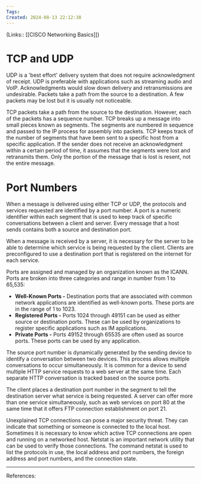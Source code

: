 ```yaml
---
Tags: 
Created: 2024-08-13 22:12:38
---
```

(Links:: [[CISCO Networking Basics]])
# TCP and UDP
  
UDP is a 'best effort' delivery system that does not require acknowledgment of receipt. UDP is preferable with applications such as streaming audio and VoIP. Acknowledgments would slow down delivery and retransmissions are undesirable. Packets take a path from the source to a destination. A few packets may be lost but it is usually not noticeable.

TCP packets take a path from the source to the destination. However, each of the packets has a sequence number. TCP breaks up a message into small pieces known as segments. The segments are numbered in sequence and passed to the IP process for assembly into packets. TCP keeps track of the number of segments that have been sent to a specific host from a specific application. If the sender does not receive an acknowledgment within a certain period of time, it assumes that the segments were lost and retransmits them. Only the portion of the message that is lost is resent, not the entire message.
# Port Numbers
When a message is delivered using either TCP or UDP, the protocols and services requested are identified by a port number. A port is a numeric identifier within each segment that is used to keep track of specific conversations between a client and server. Every message that a host sends contains both a source and destination port.

When a message is received by a server, it is necessary for the server to be able to determine which service is being requested by the client. Clients are preconfigured to use a destination port that is registered on the internet for each service.

Ports are assigned and managed by an organization known as the ICANN. Ports are broken into three categories and range in number from 1 to 65,535:

- **Well-Known Ports -** Destination ports that are associated with common network applications are identified as well-known ports. These ports are in the range of 1 to 1023.
- **Registered Ports -** Ports 1024 through 49151 can be used as either source or destination ports. These can be used by organizations to register specific applications such as IM applications.
- **Private Ports -** Ports 49152 through 65535 are often used as source ports. These ports can be used by any application.

The source port number is dynamically generated by the sending device to identify a conversation between two devices. This process allows multiple conversations to occur simultaneously. It is common for a device to send multiple HTTP service requests to a web server at the same time. Each separate HTTP conversation is tracked based on the source ports.

The client places a destination port number in the segment to tell the destination server what service is being requested. A server can offer more than one service simultaneously, such as web services on port 80 at the same time that it offers FTP connection establishment on port 21.

Unexplained TCP connections can pose a major security threat. They can indicate that something or someone is connected to the local host. Sometimes it is necessary to know which active TCP connections are open and running on a networked host. Netstat is an important network utility that can be used to verify those connections. The command netstat is used to list the protocols in use, the local address and port numbers, the foreign address and port numbers, and the connection state.

---
References: